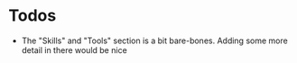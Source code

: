 # Todos

- The "Skills" and "Tools" section is a bit bare-bones. Adding some more detail in there would be nice
